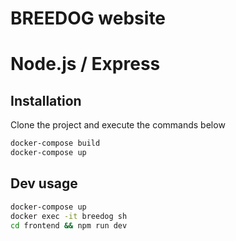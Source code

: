 # BREEDOG website
# Node.js / Express

## Installation

Clone the project and execute the commands below

```bash
docker-compose build
docker-compose up
```

## Dev usage

```bash
docker-compose up
docker exec -it breedog sh
cd frontend && npm run dev
```